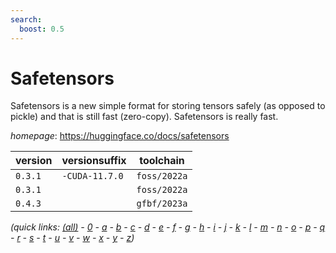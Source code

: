 ```yaml
---
search:
  boost: 0.5
---
```

# Safetensors

Safetensors is a new simple format for storing tensors safely (as opposed to pickle) and that is still fast (zero-copy). Safetensors is really fast.

*homepage*: <https://huggingface.co/docs/safetensors>

version | versionsuffix | toolchain
--------|---------------|----------
``0.3.1`` | ``-CUDA-11.7.0`` | ``foss/2022a``
``0.3.1`` |  | ``foss/2022a``
``0.4.3`` |  | ``gfbf/2023a``


*(quick links: [(all)](../index.md) - [0](../0/index.md) - [a](../a/index.md) - [b](../b/index.md) - [c](../c/index.md) - [d](../d/index.md) - [e](../e/index.md) - [f](../f/index.md) - [g](../g/index.md) - [h](../h/index.md) - [i](../i/index.md) - [j](../j/index.md) - [k](../k/index.md) - [l](../l/index.md) - [m](../m/index.md) - [n](../n/index.md) - [o](../o/index.md) - [p](../p/index.md) - [q](../q/index.md) - [r](../r/index.md) - [s](../s/index.md) - [t](../t/index.md) - [u](../u/index.md) - [v](../v/index.md) - [w](../w/index.md) - [x](../x/index.md) - [y](../y/index.md) - [z](../z/index.md))*

